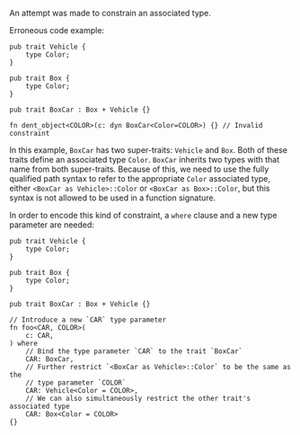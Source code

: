 An attempt was made to constrain an associated type.

Erroneous code example:

```compile_fail,E0222
pub trait Vehicle {
    type Color;
}

pub trait Box {
    type Color;
}

pub trait BoxCar : Box + Vehicle {}

fn dent_object<COLOR>(c: dyn BoxCar<Color=COLOR>) {} // Invalid constraint
```

In this example, `BoxCar` has two super-traits: `Vehicle` and `Box`. Both of
these traits define an associated type `Color`. `BoxCar` inherits two types
with that name from both super-traits. Because of this, we need to use the
fully qualified path syntax to refer to the appropriate `Color` associated
type, either `<BoxCar as Vehicle>::Color` or `<BoxCar as Box>::Color`, but this
syntax is not allowed to be used in a function signature.

In order to encode this kind of constraint, a `where` clause and a new type
parameter are needed:

```
pub trait Vehicle {
    type Color;
}

pub trait Box {
    type Color;
}

pub trait BoxCar : Box + Vehicle {}

// Introduce a new `CAR` type parameter
fn foo<CAR, COLOR>(
    c: CAR,
) where
    // Bind the type parameter `CAR` to the trait `BoxCar`
    CAR: BoxCar,
    // Further restrict `<BoxCar as Vehicle>::Color` to be the same as the
    // type parameter `COLOR`
    CAR: Vehicle<Color = COLOR>,
    // We can also simultaneously restrict the other trait's associated type
    CAR: Box<Color = COLOR>
{}
```
